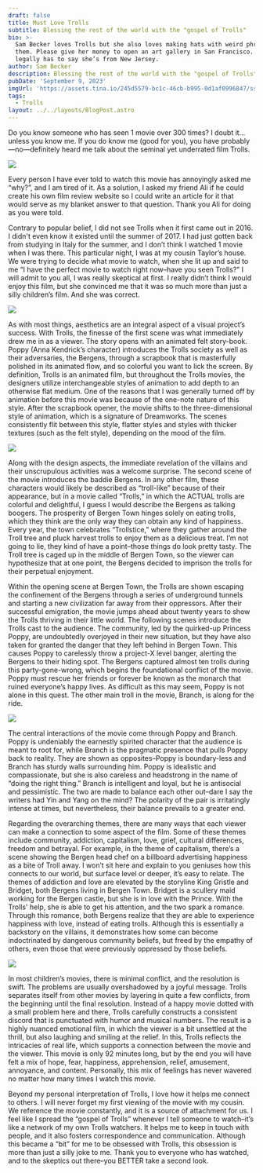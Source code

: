 ```yaml
---
draft: false
title: Must Love Trolls
subtitle: Blessing the rest of the world with the "gospel of Trolls"
bio: >-
  Sam Becker loves Trolls but she also loves making hats with weird phrases on
  them. Please give her money to open an art gallery in San Francisco. Also, she
  legally has to say she’s from New Jersey. 
author: Sam Becker
description: Blessing the rest of the world with the "gospel of Trolls"
pubDate: 'September 9, 2023'
imgUrl: 'https://assets.tina.io/245d5579-bc1c-46cb-b995-0d1af0996847/ssss.jpeg'
tags:
  - Trolls
layout: ../../layouts/BlogPost.astro
---
```


Do you know someone who has seen 1 movie over 300 times? I doubt it…unless you know me. If you do know me (good for you), you have probably—no—definitely heard me talk about the seminal yet underrated film Trolls. 

![](</image0 (10).jpeg>)

Every person I have ever told to watch this movie has annoyingly asked me “why?”, and I am tired of it. As a solution, I asked my friend Ali if he could create his own film review website so I could write an article for it that would serve as my blanket answer to that question. Thank you Ali for doing as you were told. 

Contrary to popular belief, I did not see Trolls when it first came out in 2016. I didn't even know it existed until the summer of 2017. I had just gotten back from studying in Italy for the summer, and I don’t think I watched 1 movie when I was there. This particular night, I was at my cousin Taylor’s house. We were trying to decide what movie to watch, when she lit up and said to me “I have the perfect movie to watch right now–have you seen Trolls?” I will admit to you all, I was really skeptical at first. I really didn’t think I would enjoy this film, but she convinced me that it was so much more than just a silly children’s film. And she was correct.

![](/torllr.webp)

As with most things, aesthetics are an integral aspect of a visual project’s success. With Trolls, the finesse of the first scene was what immediately drew me in as a viewer. The story opens with an animated felt story-book. Poppy (Anna Kendrick’s character) introduces the Trolls society as well as their adversaries, the Bergens, through a scrapbook that is masterfully polished in its animated flow, and so colorful you want to lick the screen. By definition, Trolls is an animated film, but throughout the Trolls movies, the designers utilize interchangeable styles of animation to add depth to an otherwise flat medium. One of the reasons that I was generally turned off by animation before this movie was because of the one-note nature of this style. After the scrapbook opener, the movie shifts to the three-dimensional style of animation, which is a signature of Dreamworks. The scenes consistently flit between this style, flatter styles and styles with thicker textures (such as the felt style), depending on the mood of the film.

![](/bergens.webp)

Along with the design aspects, the immediate revelation of the villains and their unscrupulous activities was a welcome surprise. The second scene of the movie introduces the baddie Bergens. In any other film, these characters would likely be described as “troll-like” because of their appearance, but in a movie called “Trolls,” in which the ACTUAL trolls are colorful and delightful, I guess I would describe the Bergens as talking boogers. The prosperity of Bergen Town hinges solely on eating trolls, which they think are the only way they can obtain any kind of happiness. Every year, the town celebrates “Trollstice,” where they gather around the Troll tree and pluck harvest trolls to enjoy them as a delicious treat. I’m not going to lie, they kind of have a point–those things do look pretty tasty. The Troll tree is caged up in the middle of Bergen Town, so the viewer can hypothesize that at one point, the Bergens decided to imprison the trolls for their perpetual enjoyment.

Within the opening scene at Bergen Town, the Trolls are shown escaping the confinement of the Bergens through a series of underground tunnels and starting a new civilization far away from their oppressors. After their successful emigration, the movie jumps ahead about twenty years to show the Trolls thriving in their little world. The following scenes introduce the Trolls cast to the audience. The community, led by the quirked-up Princess Poppy, are undoubtedly overjoyed in their new situation, but they have also taken for granted the danger that they left behind in Bergen Town. This causes Poppy to carelessly throw a project-X level banger, alerting the Bergens to their hiding spot. The Bergens captured almost ten trolls during this party-gone-wrong, which begins the foundational conflict of the movie. Poppy must rescue her friends or forever be known as the monarch that ruined everyone’s happy lives. As difficult as this may seem, Poppy is not alone in this quest. The other main troll in the movie, Branch, is along for the ride. 

![](/poppybranch.jpeg)

The central interactions of the movie come through Poppy and Branch. Poppy is undeniably the earnestly spirited character that the audience is meant to root for, while Branch is the pragmatic presence that pulls Poppy back to reality. They are shown as opposites–Poppy is boundary-less and Branch has sturdy walls surrounding him. Poppy is idealistic and compassionate, but she is also careless and headstrong in the name of “doing the right thing.” Branch is intelligent and loyal, but he is antisocial and pessimistic. The two are made to balance each other out–dare I say the writers had Yin and Yang on the mind? The polarity of the pair is irritatingly intense at times, but nevertheless, their balance prevails to a greater end. 

Regarding the overarching themes, there are many ways that each viewer can make a connection to some aspect of the film. Some of these themes include community, addiction, capitalism, love, grief, cultural differences, freedom and betrayal. For example, in the theme of capitalism, there’s a scene showing the Bergen head chef on a billboard advertising happiness as a bite of Troll away. I won’t sit here and explain to you geniuses how this connects to our world, but surface level or deeper, it’s easy to relate. The themes of addiction and love are elevated by the storyline King Gristle and Bridget, both Bergens living in Bergen Town. Bridget is a scullery maid working for the Bergen castle, but she is in love with the Prince. With the Trolls' help, she is able to get his attention, and the two spark a romance. Through this romance, both Bergens realize that they are able to experience happiness with love, instead of eating trolls. Although this is essentially a backstory on the villains, it demonstrates how some can become indoctrinated by dangerous community beliefs, but freed by the empathy of others, even those that were previously oppressed by those beliefs.

![](/grist.webp)

In most children’s movies, there is minimal conflict, and the resolution is swift. The problems are usually overshadowed by a joyful message. Trolls separates itself from other movies by layering in quite a few conflicts, from the beginning until the final resolution. Instead of a happy movie dotted with a small problem here and there, Trolls carefully constructs a consistent discord that is punctuated with humor and musical numbers. The result is a highly nuanced emotional film, in which the viewer is a bit unsettled at the thrill, but also laughing and smiling at the relief. In this, Trolls reflects the intricacies of real life, which supports a connection between the movie and the viewer. This movie is only 92 minutes long, but by the end you will have felt a mix of hope, fear, happiness, apprehension, relief, amusement, annoyance, and content. Personally, this mix of feelings has never wavered no matter how many times I watch this movie.

Beyond my personal interpretation of Trolls, I love how it helps me connect to others. I will never forget my first viewing of the movie with my cousin. We reference the movie constantly, and it is a source of attachment for us. I feel like I spread the “gospel of Trolls” whenever I tell someone to watch–it’s like a network of my own Trolls watchers. It helps me to keep in touch with people, and it also fosters correspondence and communication. Although this became a “bit” for me to be obsessed with Trolls, this obsession is more than just a silly joke to me. Thank you to everyone who has watched, and to the skeptics out there–you BETTER take a second look.
